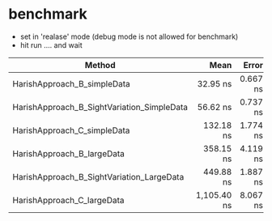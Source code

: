 # benchmark
- set in 'realase' mode (debug mode is not allowed for benchmark)
- hit run .... and wait
  
| Method                                     | Mean        | Error    | StdDev   | Rank | Gen0   | Allocated |
|------------------------------------------- |------------:|---------:|---------:|-----:|-------:|----------:|
| HarishApproach_B_simpleData                |    32.95 ns | 0.667 ns | 0.935 ns |    1 | 0.0070 |      88 B |
| HarishApproach_B_SightVariation_SimpleData |    56.62 ns | 0.737 ns | 0.653 ns |    2 | 0.0147 |     184 B |
| HarishApproach_C_simpleData                |   132.18 ns | 1.774 ns | 1.573 ns |    3 | 0.0470 |     592 B |
| HarishApproach_B_largeData                 |   358.15 ns | 4.119 ns | 3.853 ns |    4 | 0.0138 |     176 B |
| HarishApproach_B_SightVariation_LargeData  |   449.88 ns | 1.887 ns | 1.765 ns |    5 | 0.0424 |     536 B |
| HarishApproach_C_largeData                 | 1,105.40 ns | 8.067 ns | 6.736 ns |    6 | 0.1450 |    1824 B |
